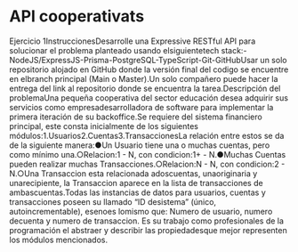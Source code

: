 #  API cooperativats
Ejercicio 1InstruccionesDesarrolle una Expressive RESTful API para solucionar el problema planteado usando elsiguientetech stack:-NodeJS/ExpressJS-Prisma-PostgreSQL-TypeScript-Git-GitHubUsar un solo repositorio alojado en GitHub donde la versión final del codigo se encuentre en elbranch principal (Main o Master).Un solo compañero puede hacer la entrega del link al repositorio donde se encuentra la tarea.Descripción del problemaUna pequeña cooperativa del sector educación desea adquirir sus servicios como empresadesarrolladora de software para implementar la primera iteración de su backoffice.Se requiere del sistema financiero principal, este consta inicialmente de los siguientes módulos:1.Usuarios2.Cuentas3.TransaccionesLa relación entre estos se da de la siguiente manera:●Un Usuario tiene una o muchas cuentas, pero como mínimo una.○Relacion:1 - N, con condicion:1+ - N.●Muchas Cuentas pueden realizar muchas Transacciones.○Relacion:N - N, con condicion:2 - N.○Una Transaccion esta relacionada adoscuentas, unaoriginaria y unarecipiente, la Transaccion aparece en la lista de transacciones de ambascuentas.Todas las instancias de datos para usuarios, cuentas y transacciones poseen su llamado “ID desistema” (único, autoincrementable), esenoes lomismo que: Numero de usuario, numero decuenta y numero de transaccion.
Es su trabajo como profesionales de la programación el abstraer y describir las propiedadesque mejor representen los módulos mencionados.
